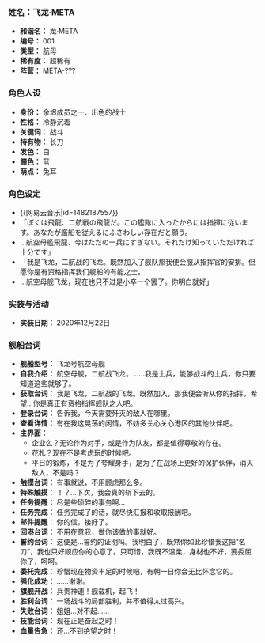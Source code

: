 ### 姓名：飞龙·META
* **和谐名：** 龙·META
* **编号：** 001
* **类型：** 航母
* **稀有度：** 超稀有
* **阵营：** META-???


### 角色人设
* **身份：** 余烬成员之一、出色的战士
* **性格：** 冷静沉着
* **关键词：** 战斗
* **持有物：** 长刀
* **发色：** 白
* **瞳色：** 蓝
* **萌点：** 兔耳


### 角色设定
* {{网易云音乐|id=1482187557}}
* 「ぼくは飛龍、二航戦の飛龍だ。この艦隊に入ったからには指揮に従います。あなたが艦船を従えるにふさわしい存在だと願う。
* …航空母艦飛龍、今はただの一兵にすぎない。それだけ知っていただければ十分です」
* 「我是飞龙，二航战的飞龙。既然加入了舰队那我便会服从指挥官的安排。但愿你是有资格指挥我们舰船的有能之士。
* …航空母舰飞龙，现在也只不过是小卒一个罢了。你明白就好」


### 实装与活动
* **实装日期：** 2020年12月22日


### 舰船台词
* **舰船型号：** 飞龙号航空母舰
* **自我介绍：** 航空母舰，二航战飞龙。……我是士兵，能够战斗的士兵，你只要知道这些就够了。
* **获取台词：** 我是飞龙，二航战的飞龙。既然加入，那我便会听从你的指挥，希望…你是真正有资格指挥舰队之人吧。
* **登录台词：** 告诉我，今天需要歼灭的敌人在哪里。
* **查看详情：** 有在我这晃荡的闲情，不妨多关心关心港区的其他伙伴吧。
* **主界面：**
  * 企业么？无论作为对手，或是作为队友，都是值得尊敬的存在。
  * 花札？现在不是考虑玩的时候吧。
  * 平日的锻炼，不是为了夸耀身手，是为了在战场上更好的保护伙伴，消灭敌人，不是吗？
* **触摸台词：** 有事就说，不用顾虑那么多。
* **特殊触摸：** ！？…下次，我会真的斩下去的。
* **任务提醒：** 尽是些琐碎的事务啊…
* **任务完成：** 任务完成了的话，就尽快汇报和收取报酬吧。
* **邮件提醒：** 你的信，接好了。
* **回港台词：** 不用在意我，做你该做的事就好。
* **誓约台词：** 这便是…誓约的证明吗。我明白了，既然你如此珍惜我这把“名刀”，我也只好顺应你的心意了。只可惜，我既不温柔，身材也不好，要委屈你了，呵呵。
* **委托完成：** 珍惜现在物资丰足的时候吧，有朝一日你会无比怀念它的。
* **强化成功：** ……谢谢。
* **旗舰开战：** 兵贵神速！舰载机，起飞！
* **胜利台词：** 一场战斗的局部胜利，并不值得太过高兴。
* **失败台词：** 姐姐…对不起……
* **技能台词：** 现在正是奋起之时！
* **血量告急：** 还…不到绝望之时！

